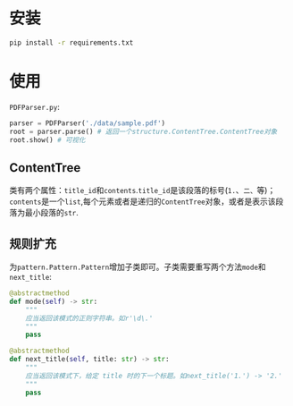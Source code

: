 # 安装
```bash
pip install -r requirements.txt
```
# 使用
`PDFParser.py`:
```python
parser = PDFParser('./data/sample.pdf')
root = parser.parse() # 返回一个structure.ContentTree.ContentTree对象
root.show() # 可视化
```
## ContentTree
类有两个属性：`title_id`和`contents`.`title_id`是该段落的标号(`1.`、`二、`等)；`contents`是一个`list`,每个元素或者是递归的`ContentTree`对象，或者是表示该段落为最小段落的`str`.
## 规则扩充
为`pattern.Pattern.Pattern`增加子类即可。子类需要重写两个方法`mode`和`next_title`:
```python
@abstractmethod
def mode(self) -> str:
    """
    应当返回该模式的正则字符串。如r'\d\.'
    """
    pass 

@abstractmethod
def next_title(self, title: str) -> str:
    """
    应当返回该模式下，给定 title 时的下一个标题。如next_title('1.') -> '2.'
    """
    pass
```
